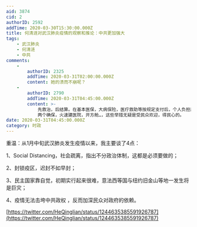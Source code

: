 ```yaml
---
aid: 3874
cid: 2
authorID: 2592
addTime: 2020-03-30T15:30:00.000Z
title: 何清涟对武汉肺炎疫情的观察和推论：中共更加强大
tags:
    - 武汉肺炎
    - 何清涟
    - 中共
comments:
    -
        authorID: 2325
        addTime: 2020-03-31T02:00:00.000Z
        content: 她的溃而不崩呢？
    -
        authorID: 2790
        addTime: 2020-03-31T04:45:00.000Z
        content: >-
            先救治，后结算。在基本医保，大病保险，医疗救助等按规定支付后，个人负担部分由财政给予补助。医保系统共支付67734万元。
            两个确保，火速建医院，开方舱…，这些举措无疑是受民众欢迎，得民心的。
date: 2020-03-31T04:45:00.000Z
category: 时政
---
```


重温：从1月中旬武汉肺炎发生疫情以来，我主要谈了4点：

1、Social Distancing，社会疏离，指出不分政治体制，这都是必须要做的；

2、封锁疫区，迟封不如早封；

3、民主国家靠自觉，初期实行起来很难，意法西等国与纽约旧金山等地一发生将是巨灾；

4、疫情无法击垮中共政权 ，反而加深民众对政府的依赖。

[https://twitter.com/HeQinglian/status/1244635385591926787](https://twitter.com/HeQinglian/status/1244635385591926787)
